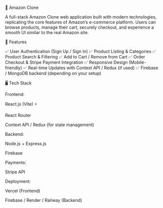 🛒 Amazon Clone

A full-stack Amazon Clone web application built with modern technologies, replicating the core features of Amazon’s e-commerce platform. Users can browse products, manage their cart, securely checkout, and experience a smooth UI similar to the real Amazon site.

🚀 Features

✅ User Authentication (Sign Up / Sign In)
✅ Product Listing & Categories
✅ Product Search & Filtering
✅ Add to Cart / Remove from Cart
✅ Order Checkout & Stripe Payment Integration
✅ Responsive Design (Mobile-friendly)
✅ Real-time Updates with Context API / Redux (if used)
✅ Firebase / MongoDB backend (depending on your setup)

🖥️ Tech Stack

Frontend:

React.js (Vite) ⚡

React Router

Context API / Redux (for state management)


Backend:

Node.js + Express.js

Firebase 

Payments:

Stripe API

Deployment:

Vercel (Frontend)

Firebase / Render / Railway (Backend)

